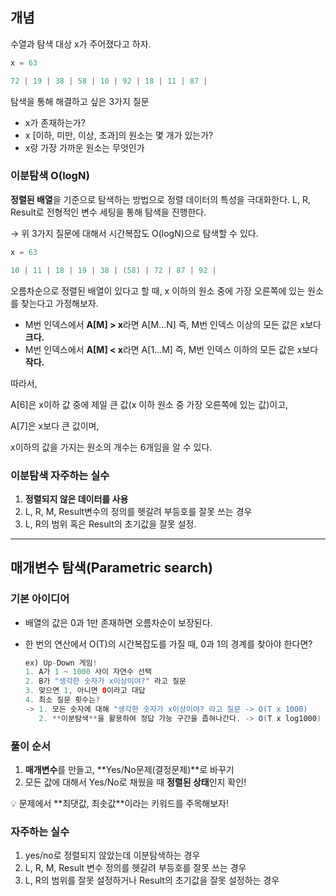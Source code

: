 ## 개념


수열과 탐색 대상 x가 주어졌다고 하자.

```java
x = 63

72 | 19 | 38 | 58 | 10 | 92 | 18 | 11 | 87 |
```

탐색을 통해 해결하고 싶은 3가지 질문

- x가 존재하는가?
- x [이하, 미만, 이상, 초과]의 원소는 몇 개가 있는가?
- x랑 가장 가까운 원소는 무엇인가

### 이분탐색 O(logN)

**정렬된 배열**을 기준으로 탐색하는 방법으로 정렬 데이터의 특성을 극대화한다. L, R, Result로 전형적인 변수 세팅을 통해 탐색을 진행한다.

→ 위 3가지 질문에 대해서 시간복잡도 O(logN)으로 탐색할 수 있다.

```java
x = 63

10 | 11 | 18 | 19 | 38 | (58) | 72 | 87 | 92 |
```

오름차순으로 정렬된 배열이 있다고 할 때, x 이하의 원소 중에 가장 오른쪽에 있는 원소를 찾는다고 가정해보자.

- M번 인덱스에서 **A[M] > x**라면 A[M...N] 즉, M번 인덱스 이상의 모든 값은 x보다 **크다.**
- M번 인덱스에서 **A[M] < x**라면 A[1...M] 즉, M번 인덱스 이하의 모든 값은 x보다 **작다.**

따라서, 

A[6]은 x이하 값 중에 제일 큰 값(x 이하 원소 중 가장 오른쪽에 있는 값)이고,

A[7]은 x보다 큰 값이며,

x이하의 값을 가지는 원소의 개수는 6개임을 알 수 있다.

### 이분탐색 자주하는 실수

1. **정렬되지 않은 데이터를 사용**
2. L, R, M, Result변수의 정의를 헷갈려 부등호를 잘못 쓰는 경우
3. L, R의 범위 혹은 Result의 초기값을 잘못 설정.

---

## 매개변수 탐색(Parametric search)

### 기본 아이디어

- 배열의 값은 0과 1만 존재하면 오름차순이 보장된다.
- 한 번의 연산에서 O(T)의 시간복잡도를 가질 때, 0과 1의 경계를 찾아야 한다면?
    
    ```java
    ex) Up-Down 게임!
    1. A가 1 ~ 1000 사이 자연수 선택
    2. B가 "생각한 숫자가 x이상이야?" 라고 질문
    3. 맞으면 1, 아니면 0이라고 대답
    4. 최소 질문 횟수는?
    -> 1. 모든 숫자에 대해 "생각한 숫자가 x이상이야? 라고 질문 -> O(T x 1000)
       2. **이분탐색**을 활용하여 정답 가능 구간을 좁혀나간다. -> O(T x log1000) = o(T x 10)
    ```
    

### 풀이 순서

1. **매개변수**를 만들고, **Yes/No문제(결정문제)**로 바꾸기
2. 모든 값에 대해서 Yes/No로 채웠을 때 **정렬된 상태**인지 확인!

<aside>
💡 문제에서 **최댓값, 최솟값**이라는 키워드를 주목해보자!

</aside>

### 자주하는 실수

1. yes/no로 정렬되지 않았는데 이분탐색하는 경우
2. L, R, M, Result 변수 정의를 헷갈려 부등호를 잘못 쓰는 경우
3. L, R의 범위를 잘못 설정하거나 Result의 초기값을 잘못 설정하는 경우
